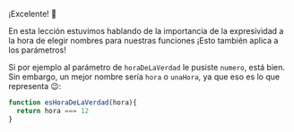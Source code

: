 ¡Excelente! :tada:

En esta lección estuvimos hablando de la importancia de la expresividad a la hora de elegir nombres para nuestras funciones ¡Esto también aplica a los parámetros!

Si por ejemplo al parámetro de `horaDeLaVerdad` le pusiste `numero`, está bien. Sin embargo, un mejor nombre sería `hora` o `unaHora`, ya que eso es lo que representa :wink::

```javascript
function esHoraDeLaVerdad(hora){
  return hora === 12
}
```